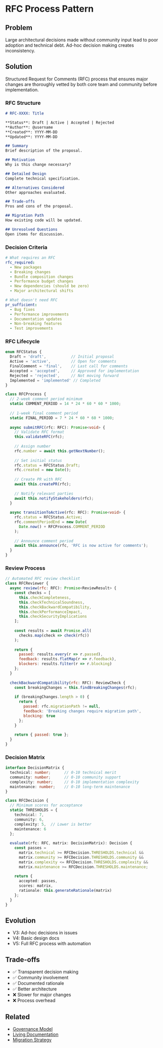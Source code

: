 # RFC Process Pattern

## Problem
Large architectural decisions made without community input lead to poor adoption and technical debt. Ad-hoc decision making creates inconsistency.

## Solution
Structured Request for Comments (RFC) process that ensures major changes are thoroughly vetted by both core team and community before implementation.

### RFC Structure
```markdown
# RFC-XXXX: Title

**Status**: Draft | Active | Accepted | Rejected
**Author**: @username
**Created**: YYYY-MM-DD
**Updated**: YYYY-MM-DD

## Summary
Brief description of the proposal.

## Motivation
Why is this change necessary?

## Detailed Design
Complete technical specification.

## Alternatives Considered
Other approaches evaluated.

## Trade-offs
Pros and cons of the proposal.

## Migration Path
How existing code will be updated.

## Unresolved Questions
Open items for discussion.
```

### Decision Criteria
```yaml
# What requires an RFC
rfc_required:
  - New packages
  - Breaking changes
  - Bundle composition changes
  - Performance budget changes
  - New dependencies (should be zero)
  - Major architectural shifts

# What doesn't need RFC
pr_sufficient:
  - Bug fixes
  - Performance improvements
  - Documentation updates
  - Non-breaking features
  - Test improvements
```

### RFC Lifecycle
```typescript
enum RFCStatus {
  Draft = 'draft',           // Initial proposal
  Active = 'active',         // Open for comments
  FinalComment = 'final',    // Last call for comments
  Accepted = 'accepted',     // Approved for implementation
  Rejected = 'rejected',     // Not moving forward
  Implemented = 'implemented' // Completed
}

class RFCProcess {
  // 2-week comment period minimum
  static COMMENT_PERIOD = 14 * 24 * 60 * 60 * 1000;
  
  // 1-week final comment period
  static FINAL_PERIOD = 7 * 24 * 60 * 60 * 1000;
  
  async submitRFC(rfc: RFC): Promise<void> {
    // Validate RFC format
    this.validateRFC(rfc);
    
    // Assign number
    rfc.number = await this.getNextNumber();
    
    // Set initial status
    rfc.status = RFCStatus.Draft;
    rfc.created = new Date();
    
    // Create PR with RFC
    await this.createPR(rfc);
    
    // Notify relevant parties
    await this.notifyStakeholders(rfc);
  }
  
  async transitionToActive(rfc: RFC): Promise<void> {
    rfc.status = RFCStatus.Active;
    rfc.commentPeriodEnd = new Date(
      Date.now() + RFCProcess.COMMENT_PERIOD
    );
    
    // Announce comment period
    await this.announce(rfc, 'RFC is now active for comments');
  }
}
```

### Review Process
```javascript
// Automated RFC review checklist
class RFCReviewer {
  async review(rfc: RFC): Promise<ReviewResult> {
    const checks = [
      this.checkCompleteness,
      this.checkTechnicalSoundness,
      this.checkBackwardCompatibility,
      this.checkPerformanceImpact,
      this.checkSecurityImplications
    ];
    
    const results = await Promise.all(
      checks.map(check => check(rfc))
    );
    
    return {
      passed: results.every(r => r.passed),
      feedback: results.flatMap(r => r.feedback),
      blockers: results.filter(r => r.blocking)
    };
  }
  
  checkBackwardCompatibility(rfc: RFC): ReviewCheck {
    const breakingChanges = this.findBreakingChanges(rfc);
    
    if (breakingChanges.length > 0) {
      return {
        passed: rfc.migrationPath != null,
        feedback: 'Breaking changes require migration path',
        blocking: true
      };
    }
    
    return { passed: true };
  }
}
```

### Decision Matrix
```typescript
interface DecisionMatrix {
  technical: number;      // 0-10 technical merit
  community: number;      // 0-10 community support
  complexity: number;     // 0-10 implementation complexity
  maintenance: number;    // 0-10 long-term maintenance
}

class RFCDecision {
  // Minimum scores for acceptance
  static THRESHOLDS = {
    technical: 7,
    community: 6,
    complexity: 5,  // Lower is better
    maintenance: 6
  };
  
  evaluate(rfc: RFC, matrix: DecisionMatrix): Decision {
    const passes = 
      matrix.technical >= RFCDecision.THRESHOLDS.technical &&
      matrix.community >= RFCDecision.THRESHOLDS.community &&
      matrix.complexity <= RFCDecision.THRESHOLDS.complexity &&
      matrix.maintenance >= RFCDecision.THRESHOLDS.maintenance;
    
    return {
      accepted: passes,
      scores: matrix,
      rationale: this.generateRationale(matrix)
    };
  }
}
```

## Evolution
- V3: Ad-hoc decisions in issues
- V4: Basic design docs
- V5: Full RFC process with automation

## Trade-offs
- ✅ Transparent decision making
- ✅ Community involvement
- ✅ Documented rationale
- ✅ Better architecture
- ❌ Slower for major changes
- ❌ Process overhead

## Related
- [Governance Model](./governance.md)
- [Living Documentation](./living-documentation.md)
- [Migration Strategy](./migration-strategy.md)